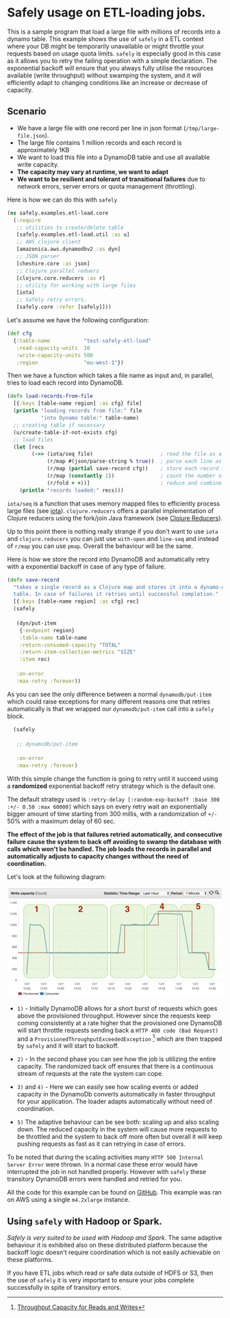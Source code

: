 # Safely usage on ETL-loading jobs.

This is a sample program that load a large file with millions of
records into a dynamo table. This example shows the use of `safely` in
a ETL context where your DB might be temporarily unavailable or might
throttle your requests based on usage quota limits. `safely` is
especially good in this case as it allows you to retry the failing
operation with a simple declaration.  The exponential backoff will
ensure that you always fully utilise the resources available (write
throughput) without swamping the system, and it will efficiently adapt
to changing conditions like an increase or decrease of capacity.


## Scenario

  - We have a large file with one record per line in json format
    (`/tmp/large-file.json`).
  - The large file contains 1 million records and each record is
    approximately 1KB
  - We want to load this file into a DynamoDB table and use all
    available write capacity.
  - **The capacity may vary at runtime, we want to adapt**
  - **We want to be resilient and tolerant of transitional failures**
    due to network errors, server errors or quota management
    (throttling).

Here is how we can do this with `safely`

``` Clojure
(ns safely.examples.etl-load.core
  (:require
   ;; utilities to create/delete table
   [safely.examples.etl-load.util :as u]
   ;; AWS clojure client
   [amazonica.aws.dynamodbv2 :as dyn]
   ;; JSON parser
   [cheshire.core :as json]
   ;; Clojure parallel reduers
   [clojure.core.reducers :as r]
   ;; utility for working with large files
   [iota]
   ;; Safely retry errors.
   [safely.core :refer [safely]]))
```

Let's assume we have the following configuration:

``` Clojure
(def cfg
  {:table-name           "test-safely-etl-load"
   :read-capacity-units  10
   :write-capacity-units 500
   :region               "eu-west-1"})

```

Then we have a function which takes a file name as input and, in
parallel, tries to load each record into DynamoDB.

``` Clojure
(defn load-records-from-file
  [{:keys [table-name region] :as cfg} file]
  (println "loading records from file:" file
           "into Dynamo table:" table-name)
  ;; creating table if necessary
  (u/create-table-if-not-exists cfg)
  ;; load files
  (let [recs
        (->> (iota/seq file)                      ; read the file as a seq of lines
             (r/map #(json/parse-string % true))  ; parse each line as JSON
             (r/map (partial save-record cfg))    ; store each record into DynamoDB
             (r/map (constantly 1))               ; count the number of records added
             (r/fold + +))]                       ; reduce and combine counts
    (println "records loaded:" recs)))
```

`iota/seq` is a function that uses memory mapped files to efficiently
process large files (see [iota](https://github.com/thebusby/iota)).
`clojure.reducers` offers a parallel implementation of Clojure
reducers using the fork/join Java framework (see [Clojure
Reducers](https://clojure.org/reference/reducers)).

Up to this point there is nothing really strange if you don't want to
use `iota` and `clojure.reducers` you can just use `with-open` and
`line-seq` and instead of `r/map` you can use `pmap`.  Overall the
behaviour will be the same.

Here is how we store the record into DynamoDB and automatically retry
with a exponential backoff in case of any type of failure.

``` Clojure
(defn save-record
  "takes a single record as a Clojure map and stores it into a dynamo-db
  table. In case of failures it retries until successful completion."
  [{:keys [table-name region] :as cfg} rec]
  (safely

   (dyn/put-item
    {:endpoint region}
    :table-name table-name
    :return-consumed-capacity "TOTAL"
    :return-item-collection-metrics "SIZE"
    :item rec)

   :on-error
   :max-retry :forever))
```

As you can see the only difference between a normal
`dynamodb/put-item` which could raise exceptions for many different
reasons one that retries automatically is that we wrapped our
`dynamodb/put-item` call into a `safely` block.

``` Clojure
  (safely

   ;; dynamodb/put-item

   :on-error
   :max-retry :forever)
```

With this simple change the function is going to retry until it
succeed using a **randomized** exponential backoff retry strategy
which is the default one.

The default strategy used is `:retry-delay [:random-exp-backoff :base
300 :+/- 0.50 :max 60000]` which says on every retry wait an
exponentially bigger amount of time starting from 300 millis, with a
randomization of `+/-` 50% with a maximum delay of 60 sec.

**The effect of the job is that failures retried automatically,
and consecutive failure cause the system to back off avoiding to
swamp the database with calls which won't be handled.
The job loads the records in parallel and automatically adjusts
to capacity changes without the need of coordination.**

Let's look at the following diagram:

![write capacity](./load-write-capacity2.png)


  * `1)` - Initially DynamoDB allows for a short burst of requests
     which goes above the provisioned throughput. However since the
     requests keep coming consistently at a rate higher that the
     provisioned one DynamoDB will start throttle requests sending
     back a `HTTP 400 code (Bad Request)` and a
     `ProvisionedThroughputExceededException` [^1] which are then
     trapped by `safely` and it will start to backoff.

  * `2)` - In the second phase you can see how the job is utilizing
     the entire capacity. The randomized back off ensures that there
     is a continuous stream of requests at the rate the system can
     cope.

  * `3)` and `4)` - Here we can easily see how scaling events
     or added capacity in the DynamoDb converts automatically in
     faster throughput for your application. The loader adapts
     automatically without need of coordination.

  * `5)` The adaptive behaviour can be see both: scaling up and also
     scaling down. The reduced capacity in the system will cause more
     requests to be throttled and the system to back off more often
     but overall it will keep pushing requests as fast as it can
     retrying in case of errors.


To be noted that during the scaling activities many `HTTP 500 Internal
Server Error` were thrown.  In a normal case these error would have
interrupted the job in not handled properly.  However with `safely`
these transitory DynamoDB errors were handled and retried for you.

All the code for this example can be found on
[GitHub](https://github.com/BrunoBonacci/safely/tree/master/examples/etl-load).
This example was ran on AWS using a single `m4.2xlarge` instance.

## Using `safely` with Hadoop or Spark.

*Safely is very suited to be used with Hadoop and Spark*. The same
adaptive behaviour it is exhibited also on these distributed platform
because the backoff logic doesn't require coordination which is not
easily achievable on these platforms.

If you have ETL jobs which read or safe data outside of HDFS or S3,
then the use of `safely` it is very important to ensure your jobs
complete successfully in spite of transitory errors.


[^1]: [Throughput Capacity for Reads and Writes](https://docs.aws.amazon.com/amazondynamodb/latest/developerguide/HowItWorks.ProvisionedThroughput.html)
